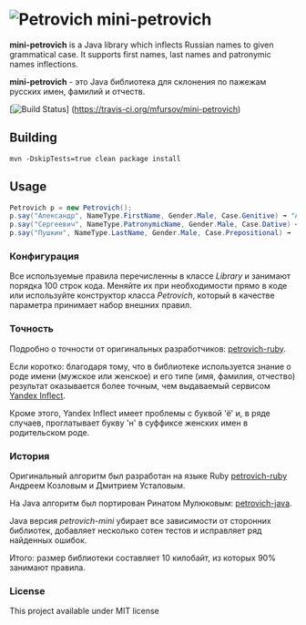 ![Petrovich](petrovich.png) mini-petrovich
==========================================

__mini-petrovich__ is a Java library which inflects Russian names to given grammatical case. It supports first names, last names and patronymic names inflections.

__mini-petrovich__  - это Java библиотека для склонения по пажежам русских имен, фамилий и отчеств.

[![Build Status](https://travis-ci.org/mfursov/mini-petrovich.svg?branch=master)]	(https://travis-ci.org/mfursov/mini-petrovich)

## Building

```
mvn -DskipTests=true clean package install
```

## Usage

```java
Petrovich p = new Petrovich();
p.say("Александр", NameType.FirstName, Gender.Male, Case.Genitive) ➟ "Александра"
p.say("Сергеевич", NameType.PatronymicName, Gender.Male, Case.Dative) ➟ "Сергеевичу"
p.say("Пушкин", NameType.LastName, Gender.Male, Case.Prepositional) ➟  "Пушкине"
```

### Конфигурация

Все используемые правила перечисленны в классе *Library* и занимают порядка 100 строк кода. 
Меняйте их при необходимости прямо в коде или используйте конструктор класса *Petrovich*, который в качестве параметра принимает набор внешних правил. 

### Точность

Подробно о точности от оригинальных разработчиков: [petrovich-ruby](https://github.com/petrovich/petrovich-ruby#Оценка-аккуратности).

Если коротко: благодаря тому, что в библиотеке используется знание о роде имени (мужское или женское) и его типе (имя, фамилия, отчество) результат оказывается более точным,
чем выдаваемый сервисом [Yandex Inflect](https://export.yandex.ru/inflect.xml?name=%D0%9F%D0%B5%D1%82%D1%80%D0%BE%D0%B2%D0%B8%D1%87). 

Кроме этого, Yandex Inflect имеет проблемы с буквой 'ё' и, в ряде случаев, проглатывает букву 'н' в суффиксе женских имен в родительском роде.


### История

Оригинальный алгоритм был разработан на языке Ruby [petrovich-ruby](https://github.com/petrovich/petrovich-ruby) Андреем Козловым и Дмитрием Усталовым.

На Java алгоритм был портирован Ринатом Мулюковым: [petrovich-java](https://github.com/petrovich/petrovich-java).
 
Java версия *petrovich-mini* убирает все зависимости от сторонних библиотек, добавляет несколько сотен тестов и исправляет ряд найденных ошибок.

Итого: размер библиотеки составляет 10 килобайт, из которых 90% занимают правила. 
  

### License

This project available under MIT license